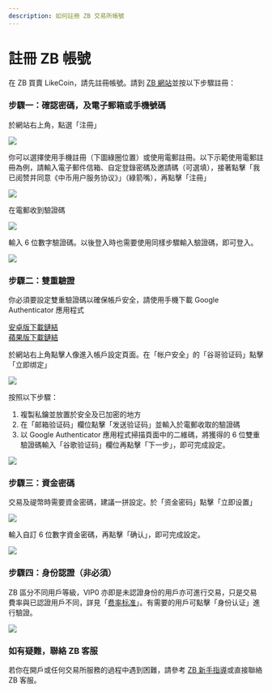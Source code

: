 ```yaml
---
description: 如何註冊 ZB 交易所帳號
---
```


# 註冊 ZB 帳號

在 ZB 買賣 LikeCoin，請先註冊帳號。請到 [ZB 網站](https://zb.com)並按以下步驟註冊：

### 步驟一：確認密碼，及電子郵箱或手機號碼 <a id="1"></a>

於網站右上角，點選「注冊」

![](../../.gitbook/assets/zb-01.png)

你可以選擇使用手機註冊（下圖綠圈位置）或使用電郵註冊。以下示範使用電郵註冊為例，請輸入電子郵件信箱、自定登錄密碼及邀請碼（可選填），接著點擊「我已阅赞并同意《中币用户服务协议》」（綠箭嘴），再點擊「注冊」

![](../../.gitbook/assets/zb-02.png)

在電郵收到驗證碼

![](../../.gitbook/assets/zb-03.png)

輸入 6 位數字驗證碼。以後登入時也需要使用同樣步驟輸入驗證碼，即可登入。

![](../../.gitbook/assets/zb-04.png)

### 步驟二：雙重驗證 <a id="3-google-"></a>

你必須要設定雙重驗證碼以確保帳戶安全，請使用手機下載  Google Authenticator 應用程式

[安卓版下載鏈結](https://play.google.com/store/apps/details?id=com.google.android.apps.authenticator2&hl=zh_TW)  
[蘋果版下載鏈結](https://apps.apple.com/hk/app/google-authenticator/id388497605)

於網站右上角點擊人像進入帳戶設定頁面。在「帐户安全」的「谷哥验证码」點擊「立即绑定」

![](../../.gitbook/assets/zb-06.png)

按照以下步驟：

1. 複製私鑰並放置於安全及已加密的地方
2. 在「邮箱验证码」欄位點擊「发送验证码」並輸入於電郵收取的驗證碼
3. 以 Google Authenticator 應用程式掃描頁面中的二維碼，將獲得的 6 位雙重驗證碼輸入「谷歌验证码」欄位再點擊「下一步」，即可完成設定。



![](../../.gitbook/assets/zb-07.png)

### 步驟三：資金密碼

交易及禔幣時需要資金密碼，建議一拼設定。於「资金密码」點擊「立即设置」

![](../../.gitbook/assets/zb-08.png)

輸入自訂 6 位數字資金密碼，再點擊「确认」，即可完成設定。

![](../../.gitbook/assets/zb-09.png)

### 步驟四：身份認證（非必須）

ZB 區分不同用戶等級，VIP0 亦即是未認證身份的用戶亦可進行交易，只是交易費率與已認證用戶不同，詳見「[费率标准](https://www.zb.com/help/rate)」。有需要的用戶可點擊「身份认证」進行驗證。

![](../../.gitbook/assets/zb-10.png)

### 如有疑難，聯絡 ZB 客服

若你在開戶或任何交易所服務的過程中遇到困難，請參考 [ZB 新手指導](https://www.zb.com/help/guides)或直接聯絡 ZB 客服。

